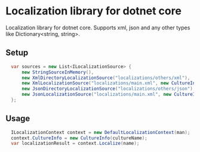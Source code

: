 # Localization library for dotnet core 
Localization library for dotnet core. Supports xml, json and any other types like Dictionary<string, string>.

## Setup
```cs
  var sources = new List<ILocalizationSource> {
      new StringSourceInMemory(),
      new XmlDirectoryLocalizationSource("localizations/others/xml"),
      new XmlLocalizationSource("localizations/main.xml", new CultureInfo("tr-TR")),
      new JsonDirectoryLocalizationSource("localizations/others/json"),
      new JsonLocalizationSource("localizations/main.xml", new CultureInfo("en-US"))
  };
```

## Usage
```cs
  ILocalizationContext context = new DefaultLocalizationContext(man);
  context.CultureInfo = new CultureInfo(cultureName);
  var localizationResult = context.Localize(name);
```
